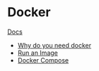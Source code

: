 # Docker

[Docs](https://docs.docker.com/)

- [Why do you need docker](docker/why.md)
- [Run an Image](docker/run.md)
- [Docker Compose](docker/compose.md)
